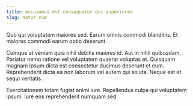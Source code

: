 ```yaml
---
title: accusamus est consequatur qui asperiores
slug: natus cum
---
```


Quo qui voluptatem maiores sed. Earum omnis commodi blanditiis. Et maiores commodi earum optio deserunt.

Cumque at veniam quia nihil debitis maiores id. Aut in nihil quibusdam. Pariatur nemo ratione vel voluptatem quaerat voluptas et. Quisquam magnam ipsum dicta est consectetur ducimus deserunt et eum. Reprehenderit dicta ea non laborum vel autem qui soluta. Neque est et sequi veritatis.

Exercitationem totam fugiat animi iure. Repellendus culpa qui voluptatem ipsum. Iure eos reprehenderit numquam sed.
